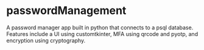 # passwordManagement
A password manager app built in python that connects to a psql database. Features include a UI using customtkinter, MFA using qrcode and pyotp, and encryption using cryptography. 
